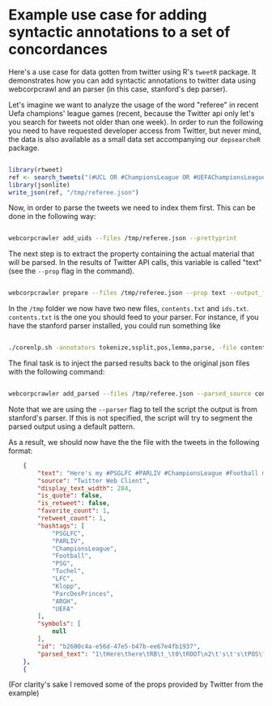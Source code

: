 
Example use case for adding syntactic annotations to a set of concordances
===============================================================

Here's a use case for data gotten from twitter using R's `tweetR`
package. It demonstrates how you can add syntactic
annotations to twitter data using webcorpcrawl and 
an parser (in this case, stanford's dep parser).

Let's imagine we want to analyze the usage of the word "referee" in recent Uefa
champions' league games (recent, because the Twitter api only let's you search
for tweets not older than one week). In order to run the following you need to
have requested developer access from Twitter, but never mind, the data is also
available as a small data set accompanying our `depsearcheR` package.

```r

library(rtweet)
ref <- search_tweets("(#UCL OR #ChampionsLeague OR #UEFAChampionsLeague) referee",  n = 5000)
library(jsonlite)
write_json(ref, "/tmp/referee.json")

```

Now, in order to parse the tweets we need to index them first.
This can be done in the following way:

```bash

webcorpcrawler add_uids --files /tmp/referee.json --prettyprint


```

The next step is to extract the property containing the actual
material that will be parsed. In the results of Twitter API calls,
this variable is called "text" (see the `--prop` flag in the command). 


```bash

webcorpcrawler prepare --files /tmp/referee.json --prop text --output_folder /tmp/

```

In the `/tmp` folder we now have two new files, `contents.txt`
and `ids.txt`. `contents.txt` is the one you should feed to your
parser. For instance, if you have the stanford parser installed,
you could run something like 

```bash

./corenlp.sh -annotators tokenize,ssplit,pos,lemma,parse, -file contents.txt -outputFormat conll

```

The final task is to inject the parsed results back to the original
json files with the following command:

```bash

webcorpcrawler add_parsed --files /tmp/referee.json --parsed_source contents.txt.conll --indices ids.txt --prop parsed_text --parser stanford


```

Note that we are using the `--parser` flag to tell the script the output
is from stanford's parser. If this is not specified, the script
will try to segment the parsed output using a default pattern.

As a result, we should now have the the file with the tweets in the following format:


```json
    {
        "text": "Here's my #PSGLFC #PARLIV #ChampionsLeague #Football match report:\n\n#PSG #Tuchel 2-1 #LFC #Klopp #ParcDesPrinces\n\nThe Reds unable to cope with the French champions. #ARGH\n\nPlenty off talking points, incl. fails, dives, whines, &amp; annoying referee!!! #UEFA \n\nhttps://t.co/myEFFToA9u https://t.co/v6TNXQ4jhh",
        "source": "Twitter Web Client",
        "display_text_width": 284,
        "is_quote": false,
        "is_retweet": false,
        "favorite_count": 1,
        "retweet_count": 1,
        "hashtags": [
            "PSGLFC",
            "PARLIV",
            "ChampionsLeague",
            "Football",
            "PSG",
            "Tuchel",
            "LFC",
            "Klopp",
            "ParcDesPrinces",
            "ARGH",
            "UEFA"
        ],
        "symbols": [
            null
        ],
        "id": "b2600c4a-e56d-47e5-b47b-ee67e4fb1937",
        "parsed_text": "1\tHere\there\tRB\t_\t0\tROOT\n2\t's\t's\tPOS\t_\t1\tdep\n3\tmy\tmy\tPRP$\t_\t6\tnmod:poss\n4\t#PSGLFC\t#psglfc\tNN\t_\t6\tcompound\n5\t#PARLIV\t#parliv\tNN\t_\t6\tcompound\n6\t#ChampionsLeague\t#championsleague\tNN\t_\t2\tnmod\n7\t#Football\t#football\tNN\t_\t9\tcompound\n8\tmatch\tmatch\tNN\t_\t9\tcompound\n9\treport\treport\tNN\t_\t6\tdep\n10\t:\t:\t:\t_\t9\tpunct\n11\t#PSG\t#psg\tNN\t_\t12\tcompound\n12\t#Tuchel\t#tuchel\tNN\t_\t9\tdep\n13\t2-1\t2-1\tCD\t_\t16\tnummod\n14\t#LFC\t#lfc\tNN\t_\t16\tcompound\n15\t#Klopp\t#klopp\tNN\t_\t16\tcompound\n16\t#ParcDesPrinces\t#parcdesprinces\tNNS\t_\t12\tdep\n17\tThe\tthe\tDT\t_\t18\tdet\n18\tReds\tred\tNNS\t_\t12\tdep\n19\tunable\tunable\tJJ\t_\t1\tamod\n20\tto\tto\tTO\t_\t21\tmark\n21\tcope\tcope\tVB\t_\t19\txcomp\n22\twith\twith\tIN\t_\t25\tcase\n23\tthe\tthe\tDT\t_\t25\tdet\n24\tFrench\tfrench\tJJ\t_\t25\tamod\n25\tchampions\tchampion\tNNS\t_\t21\tnmod\n26\t.\t.\t.\t_\t1\tpunct\n\n1\t#ARGH\t#ARGH\tNNP\t_\t2\tcompound\n2\tPlenty\tPlenty\tNNP\t_\t0\tROOT\n3\toff\toff\tIN\t_\t4\tmark\n4\ttalking\ttalk\tVBG\t_\t2\tacl\n5\tpoints\tpoint\tNNS\t_\t4\tdobj\n6\t,\t,\t,\t_\t5\tpunct\n7\tincl\tincl\tNN\t_\t5\tappos\n8\t.\t.\t.\t_\t2\tpunct\n\n1\tfails\tfail\tVBZ\t_\t0\tROOT\n2\t,\t,\t,\t_\t1\tpunct\n3\tdives\tdive\tVBZ\t_\t1\tdep\n4\t,\t,\t,\t_\t1\tpunct\n5\twhines\twhine\tNNS\t_\t1\tdobj\n6\t,\t,\t,\t_\t5\tpunct\n7\t&\t&\tCC\t_\t5\tcc\n8\tannoying\tannoying\tJJ\t_\t9\tamod\n9\treferee\treferee\tNN\t_\t5\tconj\n10\t!!!\t!!!\tIN\t_\t9\tamod\n\n1\t#UEFA\t#uefa\tNN\t_\t3\tcompound\n2\thttps://t.co/myEFFToA9u\thttps://t.co/myefftoa9u\tNN\t_\t3\tcompound\n3\thttps://t.co/v6TNXQ4jhh\thttps://t.co/v6tnxq4jhh\tNN\t_\t0\tROOT\n"
    },
    {
```


(For clarity's sake I removed some of the props provided by Twitter from the example)
